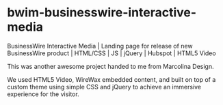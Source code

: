 # bwim-businesswire-interactive-media
BusinessWire Interactive Media | Landing page for release of new BusinessWire product | HTML/CSS | JS | jQuery | Hubspot | HTML5 Video

This was another awesome project handed to me from Marcolina Design. 

We used HTML5 Video, WireWax embedded content, and built on top of a custom theme using simple CSS and jQuery to achieve an immersive experience for the visitor. 
